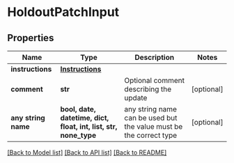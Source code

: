 # HoldoutPatchInput


## Properties
Name | Type | Description | Notes
------------ | ------------- | ------------- | -------------
**instructions** | [**Instructions**](Instructions.md) |  | 
**comment** | **str** | Optional comment describing the update | [optional] 
**any string name** | **bool, date, datetime, dict, float, int, list, str, none_type** | any string name can be used but the value must be the correct type | [optional]

[[Back to Model list]](../README.md#documentation-for-models) [[Back to API list]](../README.md#documentation-for-api-endpoints) [[Back to README]](../README.md)


